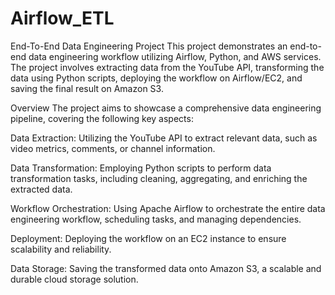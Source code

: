 # Airflow_ETL
End-To-End Data Engineering Project
This project demonstrates an end-to-end data engineering workflow utilizing Airflow, Python, and AWS services. The project involves extracting data from the YouTube API, transforming the data using Python scripts, deploying the workflow on Airflow/EC2, and saving the final result on Amazon S3.

Overview
The project aims to showcase a comprehensive data engineering pipeline, covering the following key aspects:

Data Extraction: Utilizing the YouTube API to extract relevant data, such as video metrics, comments, or channel information.

Data Transformation: Employing Python scripts to perform data transformation tasks, including cleaning, aggregating, and enriching the extracted data.

Workflow Orchestration: Using Apache Airflow to orchestrate the entire data engineering workflow, scheduling tasks, and managing dependencies.

Deployment: Deploying the workflow on an EC2 instance to ensure scalability and reliability.

Data Storage: Saving the transformed data onto Amazon S3, a scalable and durable cloud storage solution.





